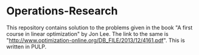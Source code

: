 # Operations-Research
This repository contains solution to the problems given in the book "A first course in linear optimization" by Jon Lee. The link to the same is "http://www.optimization-online.org/DB_FILE/2013/12/4161.pdf". This is written in PULP.
